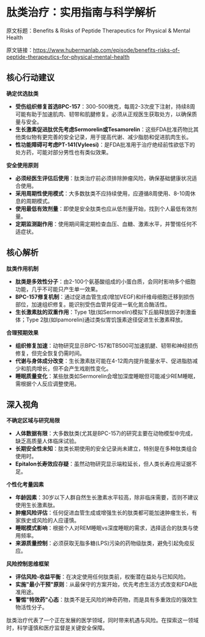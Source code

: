 # 肽类治疗：实用指南与科学解析

原文标题：Benefits & Risks of Peptide Therapeutics for Physical & Mental Health

原文链接：https://www.hubermanlab.com/episode/benefits-risks-of-peptide-therapeutics-for-physical-mental-health

## 核心行动建议

**确定优选肽类**
* **受伤组织修复首选BPC-157**：300-500微克，每周2-3次皮下注射，持续8周可能有助于加速肌肉、韧带和肌腱修复。必须从正规医生获取处方，以确保质量与安全。
* **生长激素促进肽优先考虑Sermorelin或Tesamorelin**：这些FDA批准药物比其他类似物有更完善的安全记录，用于提高代谢、减少脂肪和促进肌肉生长。
* **性功能障碍可考虑PT-141(Vyleesi)**：是FDA批准用于治疗绝经前性欲低下的处方药，可能对部分男性也有类似效果。

**安全使用原则**
* **必须经医生评估后使用**：肽类治疗前必须排除肿瘤风险，确保基础健康状况适合使用。
* **采用周期性使用模式**：大多数肽类不应持续使用，应遵循8周使用、8-10周休息的周期模式。
* **使用最低有效剂量**：即使是安全肽类也应从低剂量开始，找到个人最低有效剂量。
* **定期监测副作用**：使用期间需定期检查血压、血糖、激素水平，并警惕任何不适症状。

## 核心解析

**肽类作用机制**
* **肽类是多效性分子**：由2-100个氨基酸组成的小蛋白质，会同时影响多个细胞功能，几乎不可能只产生单一效果。
* **BPC-157修复机制**：通过促进血管生成(增加VEGF)和纤维母细胞迁移到损伤部位，加速组织修复。能识别受伤血管并促进一氧化氮合酶活性。
* **生长激素肽的双重作用**：Type 1肽(如Sermorelin)模拟下丘脑释放因子刺激垂体；Type 2肽(如Ipamorelin)通过类似胃饥饿素途径促进生长激素释放。

**合理预期效果**
* **组织修复加速**：动物研究显示BPC-157和TB500可加速肌腱、韧带和神经损伤修复，但完全恢复仍需时间。
* **代谢与身体成分改变**：生长激素肽可能在4-12周内提升能量水平、促进脂肪减少和肌肉增长，但不会产生戏剧性变化。
* **睡眠质量变化**：某些肽类如Sermorelin会增加深度睡眠但可能减少REM睡眠，需根据个人反应调整使用。

## 深入视角

**不确定区域与研究局限**
* **人体数据有限**：大多数肽类(尤其是BPC-157)的研究主要在动物模型中完成，缺乏高质量人体临床试验。
* **长期安全性未知**：肽类长期使用的安全记录尚未建立，特别是在多种肽类组合使用时。
* **Epitalon长寿效应存疑**：虽然动物研究显示端粒延长，但人类长寿应用证据不足。

**个性化考量因素**
* **年龄因素**：30岁以下人群自然生长激素水平较高，除非临床需要，否则不建议使用生长激素肽。
* **肿瘤风险评估**：任何促进血管生成或增强生长的肽类都可能加速肿瘤生长，有家族史或风险的人应谨慎。
* **睡眠模式影响**：根据个人对REM睡眠vs深度睡眠的需求，选择适合的肽类与使用频率。
* **来源质量控制**：必须获取无脂多糖(LPS)污染的药物级肽类，避免引起免疫反应。

**风险控制思维框架**
* **评估风险-收益平衡**：在决定使用任何肽类前，权衡潜在益处与已知风险。
* **实施"最小干预"原则**：从最保守的方案开始，优先考虑生活方式改变和FDA批准用途。
* **警惕"特效药"心态**：肽类不是无风险的神奇药物，而是具有多重效应的强效生物活性分子。

肽类治疗代表了一个正在发展的医学领域，同时带来机遇与风险。在探索这一领域时，科学谨慎和医疗监督是关键安全保障。
